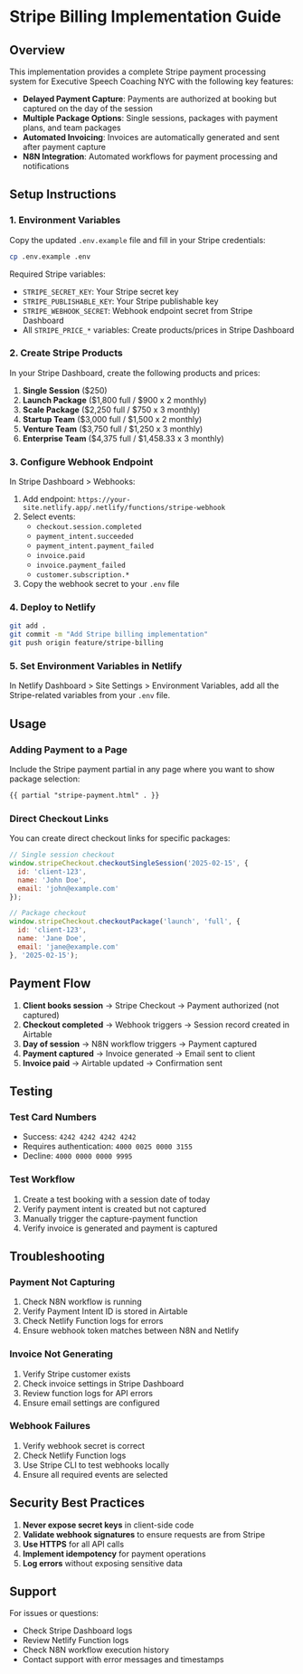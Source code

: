 # Stripe Billing Implementation Guide

## Overview

This implementation provides a complete Stripe payment processing system for Executive Speech Coaching NYC with the following key features:

- **Delayed Payment Capture**: Payments are authorized at booking but captured on the day of the session
- **Multiple Package Options**: Single sessions, packages with payment plans, and team packages
- **Automated Invoicing**: Invoices are automatically generated and sent after payment capture
- **N8N Integration**: Automated workflows for payment processing and notifications

## Setup Instructions

### 1. Environment Variables

Copy the updated `.env.example` file and fill in your Stripe credentials:

```bash
cp .env.example .env
```

Required Stripe variables:
- `STRIPE_SECRET_KEY`: Your Stripe secret key
- `STRIPE_PUBLISHABLE_KEY`: Your Stripe publishable key
- `STRIPE_WEBHOOK_SECRET`: Webhook endpoint secret from Stripe Dashboard
- All `STRIPE_PRICE_*` variables: Create products/prices in Stripe Dashboard

### 2. Create Stripe Products

In your Stripe Dashboard, create the following products and prices:

1. **Single Session** ($250)
2. **Launch Package** ($1,800 full / $900 x 2 monthly)
3. **Scale Package** ($2,250 full / $750 x 3 monthly)
4. **Startup Team** ($3,000 full / $1,500 x 2 monthly)
5. **Venture Team** ($3,750 full / $1,250 x 3 monthly)
6. **Enterprise Team** ($4,375 full / $1,458.33 x 3 monthly)

### 3. Configure Webhook Endpoint

In Stripe Dashboard > Webhooks:
1. Add endpoint: `https://your-site.netlify.app/.netlify/functions/stripe-webhook`
2. Select events:
   - `checkout.session.completed`
   - `payment_intent.succeeded`
   - `payment_intent.payment_failed`
   - `invoice.paid`
   - `invoice.payment_failed`
   - `customer.subscription.*`
3. Copy the webhook secret to your `.env` file

### 4. Deploy to Netlify

```bash
git add .
git commit -m "Add Stripe billing implementation"
git push origin feature/stripe-billing
```

### 5. Set Environment Variables in Netlify

In Netlify Dashboard > Site Settings > Environment Variables, add all the Stripe-related variables from your `.env` file.

## Usage

### Adding Payment to a Page

Include the Stripe payment partial in any page where you want to show package selection:

```html
{{ partial "stripe-payment.html" . }}
```

### Direct Checkout Links

You can create direct checkout links for specific packages:

```javascript
// Single session checkout
window.stripeCheckout.checkoutSingleSession('2025-02-15', {
  id: 'client-123',
  name: 'John Doe',
  email: 'john@example.com'
});

// Package checkout
window.stripeCheckout.checkoutPackage('launch', 'full', {
  id: 'client-123',
  name: 'Jane Doe',
  email: 'jane@example.com'
}, '2025-02-15');
```

## Payment Flow

1. **Client books session** → Stripe Checkout → Payment authorized (not captured)
2. **Checkout completed** → Webhook triggers → Session record created in Airtable
3. **Day of session** → N8N workflow triggers → Payment captured
4. **Payment captured** → Invoice generated → Email sent to client
5. **Invoice paid** → Airtable updated → Confirmation sent

## Testing

### Test Card Numbers

- Success: `4242 4242 4242 4242`
- Requires authentication: `4000 0025 0000 3155`
- Decline: `4000 0000 0000 9995`

### Test Workflow

1. Create a test booking with a session date of today
2. Verify payment intent is created but not captured
3. Manually trigger the capture-payment function
4. Verify invoice is generated and payment is captured

## Troubleshooting

### Payment Not Capturing

1. Check N8N workflow is running
2. Verify Payment Intent ID is stored in Airtable
3. Check Netlify Function logs for errors
4. Ensure webhook token matches between N8N and Netlify

### Invoice Not Generating

1. Verify Stripe customer exists
2. Check invoice settings in Stripe Dashboard
3. Review function logs for API errors
4. Ensure email settings are configured

### Webhook Failures

1. Verify webhook secret is correct
2. Check Netlify Function logs
3. Use Stripe CLI to test webhooks locally
4. Ensure all required events are selected

## Security Best Practices

1. **Never expose secret keys** in client-side code
2. **Validate webhook signatures** to ensure requests are from Stripe
3. **Use HTTPS** for all API calls
4. **Implement idempotency** for payment operations
5. **Log errors** without exposing sensitive data

## Support

For issues or questions:
- Check Stripe Dashboard logs
- Review Netlify Function logs
- Check N8N workflow execution history
- Contact support with error messages and timestamps